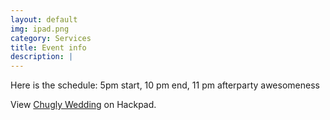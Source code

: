 ```yaml
---
layout: default
img: ipad.png
category: Services
title: Event info
description: |
---
```

  Here is the schedule: 5pm start, 10 pm end, 11 pm afterparty awesomeness

  <script src="https://hackpad.com/UGLE2lqDK1u.js"></script><noscript><div>View <a href="https://hackpad.com/UGLE2lqDK1u">Chugly Wedding</a> on Hackpad.</div></noscript>